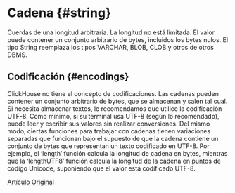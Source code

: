 # Cadena {#string}

Cuerdas de una longitud arbitraria. La longitud no está limitada. El valor puede contener un conjunto arbitrario de bytes, incluidos los bytes nulos.
El tipo String reemplaza los tipos VARCHAR, BLOB, CLOB y otros de otros DBMS.

## Codificación {#encodings}

ClickHouse no tiene el concepto de codificaciones. Las cadenas pueden contener un conjunto arbitrario de bytes, que se almacenan y salen tal cual.
Si necesita almacenar textos, le recomendamos que utilice la codificación UTF-8. Como mínimo, si su terminal usa UTF-8 (según lo recomendado), puede leer y escribir sus valores sin realizar conversiones.
Del mismo modo, ciertas funciones para trabajar con cadenas tienen variaciones separadas que funcionan bajo el supuesto de que la cadena contiene un conjunto de bytes que representan un texto codificado en UTF-8.
Por ejemplo, el ‘length’ función calcula la longitud de cadena en bytes, mientras que la ‘lengthUTF8’ función calcula la longitud de la cadena en puntos de código Unicode, suponiendo que el valor está codificado UTF-8.

[Artículo Original](https://clickhouse.tech/docs/es/data_types/string/) <!--hide-->
